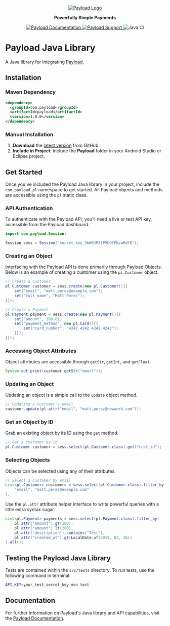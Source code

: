 <p align="center">
  <a href="https://payload.com">
    <img src="https://payload.com/images/horizontal-logo.svg" alt="Payload Logo"/>
  </a>
</p>

<p align="center">
  <strong>Powerfully Simple Payments</strong>
</p>

<p align="center">
  <a href="https://docs.payload.com/">
    <img src="https://img.shields.io/badge/Payload-Documentation-blue?style=plastic&logo=https%3A%2F%2Fpayload.com%2Fimages%2Fhorizontal-logo.svg&logoColor=%230000FF&logoSize=auto" alt="Payload Documentation"/>
  </a>
  <a href="mailto:contact@payload.com">
    <img src="https://img.shields.io/badge/Payload-Support-blue?style=plastic" alt="Payload Support"/>
  </a>
  <img src="https://github.com/payload-code/payload-java/actions/workflows/test-workflow.yml/badge.svg" alt="Java CI"/>
</p>

# Payload Java Library

A Java library for integrating [Payload](https://payload.com).

## Installation

### Maven Dependency

```xml
<dependency>
  <groupId>com.payload</groupId>
  <artifactId>payload</artifactId>
  <version>1.0.0</version>
</dependency>
```

### Manual Installation

1. **Download** the [latest version](https://github.com/payload-code/payload-java/archive/master.zip) from GitHub.
2. **Include in Project**: Include the **Payload** folder in your Android Studio or Eclipse project.

## Get Started

Once you've included the Payload Java library in your project, include the `com.payload.pl` namespace to get started. All Payload objects and methods are accessible using the `pl` static class.

### API Authentication

To authenticate with the Payload API, you'll need a live or test API key, accessible from the Payload dashboard.

```java
import com.payload.Session;

Session sess = Session("secret_key_3bW9JMZtPVDOfFNzwRdfE");
```

### Creating an Object

Interfacing with the Payload API is done primarily through Payload Objects. Below is an example of creating a customer using the `pl.Customer` object.

```java
// Create a Customer
pl.Customer customer = sess.create(new pl.Customer(){{
    set("email", "matt.perez@example.com");
    set("full_name", "Matt Perez");
}});
```

```java
// Create a Payment
pl.Payment payment = sess.create(new pl.Payment(){{
    set("amount", 100.0);
    set("payment_method", new pl.Card(){{
        set("card_number", "4242 4242 4242 4242");
    }});
}});
```

### Accessing Object Attributes

Object attributes are accessible through `getStr`, `getInt`, and `getFloat`.

```java
System.out.print(customer.getStr("email"));
```

### Updating an Object

Updating an object is a simple call to the `update` object method.

```java
// Updating a customer's email
customer.update(pl.attr("email", "matt.perez@newwork.com"));
```

### Get an Object by ID

Grab an existing object by its ID using the `get` method.

```java
// Get a customer by id
pl.Customer customer = sess.select(pl.Customer.class).get("cust_id");
```

### Selecting Objects

Objects can be selected using any of their attributes.

```java
// Select a customer by email
List<pl.Customer> customers = sess.select(pl.Customer.class).filter_by(
    "email", "matt.perez@example.com"
);
```

Use the `pl.attr` attribute helper interface to write powerful queries with a little extra syntax sugar.

```java
List<pl.Payment> payments = sess.select(pl.Payment.class).filter_by(
    pl.attr("amount").gt(100),
    pl.attr("amount").lt(200),
    pl.attr("description").contains("Test"),
    pl.attr("created_at").gt(LocalDate.of(2019, 02, 20))
).all();
```

## Testing the Payload Java Library

Tests are contained within the `src/tests` directory. To run tests, use the following command in terminal:

```bash
API_KEY=your_test_secret_key mvn test
```

## Documentation

For further information on Payload's Java library and API capabilities, visit the [Payload Documentation](https://docs.payload.co/?java).
